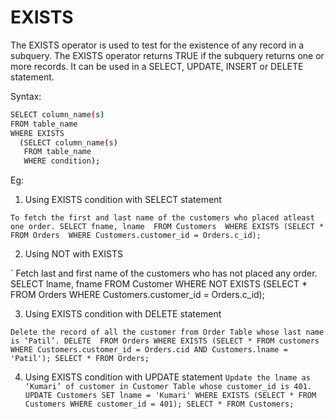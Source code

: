 # EXISTS
The EXISTS operator is used to test for the existence of any record in a subquery. 
The EXISTS operator returns TRUE if the subquery returns one or more records. It can be used in a SELECT, UPDATE, INSERT or DELETE statement.

Syntax:
``` sh
SELECT column_name(s) 
FROM table_name
WHERE EXISTS 
  (SELECT column_name(s) 
   FROM table_name
   WHERE condition);
   ``` 
   
Eg:
 1)	Using EXISTS condition with SELECT statement
 
 ` To fetch the first and last name of the customers who placed atleast one order.
SELECT fname, lname 
FROM Customers 
WHERE EXISTS (SELECT * 
              FROM Orders 
              WHERE Customers.customer_id = Orders.c_id);  `
              

 2)	Using NOT with EXISTS

 ` Fetch last and first name of the customers who has not placed any order.
SELECT lname, fname
FROM Customer
WHERE NOT EXISTS (SELECT * 
                  FROM Orders 
                  WHERE Customers.customer_id = Orders.c_id);
                  

3)	Using EXISTS condition with DELETE statement

 ` Delete the record of all the customer from Order Table whose last name is ‘Patil’.
DELETE 
FROM Orders
WHERE EXISTS (SELECT *
              FROM customers
              WHERE Customers.customer_id = Orders.cid
              AND Customers.lname = 'Patil');
SELECT * FROM Orders;  `



4) Using EXISTS condition with UPDATE statement
 ` Update the lname as ‘Kumari’ of customer in Customer Table whose customer_id is 401.
UPDATE Customers
SET lname = 'Kumari'
WHERE EXISTS (SELECT *
              FROM Customers
              WHERE customer_id = 401);
SELECT * FROM Customers; `

